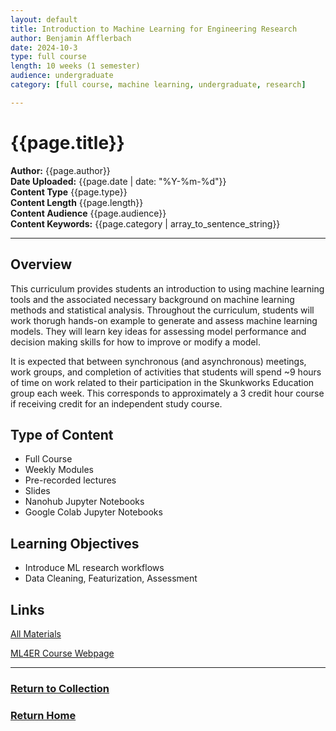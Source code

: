 ```yaml
---
layout: default
title: Introduction to Machine Learning for Engineering Research
author: Benjamin Afflerbach
date: 2024-10-3
type: full course
length: 10 weeks (1 semester)
audience: undergraduate
category: [full course, machine learning, undergraduate, research]

---
```

# {{page.title}}  
**Author:** {{page.author}}  
**Date Uploaded:** {{page.date | date: "%Y-%m-%d"}}  
**Content Type** {{page.type}}  
**Content Length** {{page.length}}  
**Content Audience** {{page.audience}}  
**Content Keywords:** {{page.category | array_to_sentence_string}}  
* * *

## Overview
This curriculum provides students an introduction to using machine learning tools and the associated necessary background on machine learning methods and statistical analysis. Throughout the curriculum, students will work thorugh hands-on example to generate and assess machine learning models. They will learn key ideas for assessing model performance and decision making skills for how to improve or modify a model.

It is expected that between synchronous (and asynchronous) meetings, work groups, and completion of activities that students will spend ~9 hours of time on work related to their participation in the Skunkworks Education group each week. This corresponds to approximately a 3 credit hour course if receiving credit for an independent study course.

  
## Type of Content
* Full Course
* Weekly Modules
* Pre-recorded lectures
* Slides
* Nanohub Jupyter Notebooks
* Google Colab Jupyter Notebooks

## Learning Objectives
- Introduce ML research workflows
- Data Cleaning, Featurization, Assessment

## Links
[All Materials](https://bafflerbach.github.io/test_software_carpentry/)

[ML4ER Course Webpage](https://skunkworks.engr.wisc.edu/informatics-skunkworks-education-course/)

* * *
### [Return to Collection](https://bafflerbach.github.io/DSM-CORE/resource-collection)
### [Return Home](https://bafflerbach.github.io/DSM-CORE)

